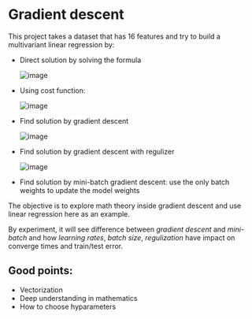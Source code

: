 # Gradient descent

This project takes a dataset that has 16 features and try to build a multivariant linear regression by:

* Direct solution by solving the formula
  
  ![image](http://www.sciweavers.org/download/Tex2Img_1584758840.jpg)

* Using cost function:

  ![image](http://www.sciweavers.org/download/Tex2Img_1584758787.jpg)

* Find solution by gradient descent

  ![image](http://www.sciweavers.org/download/Tex2Img_1584758884.jpg)

* Find solution by gradient descent with regulizer

  ![image](http://www.sciweavers.org/download/Tex2Img_1584758917.jpg)
  
* Find solution by mini-batch gradient descent: use the only batch weights to update the model weights

The objective is to explore math theory inside gradient descent and use linear regression here as an example.

By experiment, it will see difference between *gradient descent* and *mini-batch* and how *learning rates*, *batch size*, *regulization* have impact on converge times and train/test error.

## Good points:
  - Vectorization
  - Deep understanding in mathematics
  - How to choose hyparameters
 
